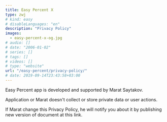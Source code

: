 ```yaml
---
title: Easy Percent Ⅹ
type: zwj
# kind: easy
# disableLanguages: "en"
description: "Privacy Policy"
images:
  - easy-percent-x-og.jpg
# audio: []
# date: "2006-01-02"
# series: []
# tags: []
# videos: []
# type: "website"
url: "/easy-percent/privacy-policy/"
# date: 2019-09-14T23:43:58+03:00
---
```


Easy Percent app is developed and supported by Marat Saytakov.

Application or Marat doesn't collect or store private data or user actions.

If Marat change this Privacy Policy, he will notify you about it by publishing new version of document at this link.
